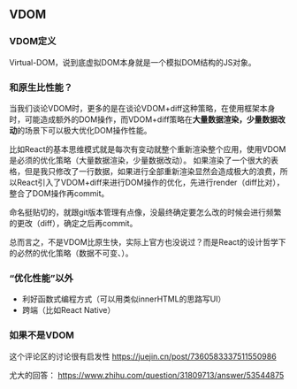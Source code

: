
## VDOM

### VDOM定义

Virtual-DOM，说到底虚拟DOM本身就是一个模拟DOM结构的JS对象。

### 和原生比性能？

当我们谈论VDOM时，更多的是在谈论VDOM+diff这种策略，在使用框架本身时，可能造成额外的DOM操作，而VDOM+diff策略在**大量数据渲染，少量数据改动**的场景下可以极大优化DOM操作性能。

比如React的基本思维模式就是每次有变动就整个重新渲染整个应用，使用VDOM是必须的优化策略（大量数据渲染，少量数据改动）。
如果渲染了一个很大的表格，但是我只修改了一行数据，如果进行全部重新渲染显然会造成极大的浪费，所以React引入了VDOM+diff来进行DOM操作的优化，先进行render（diff比对），整合了DOM操作再commit。

命名挺贴切的，就跟git版本管理有点像，没最终确定要怎么改的时候会进行频繁的更改（diff），确定之后再commit。

总而言之，不是VDOM比原生快，实际上官方也没说过？而是React的设计哲学下的必然的优化策略（数据不可变、）。

### “优化性能”以外


- 利好函数式编程方式（可以用类似innerHTML的思路写UI）
- 跨端（比如React Native）

### 如果不是VDOM




这个评论区的讨论很有启发性
https://juejin.cn/post/7360583337511550986

尤大的回答：
https://www.zhihu.com/question/31809713/answer/53544875